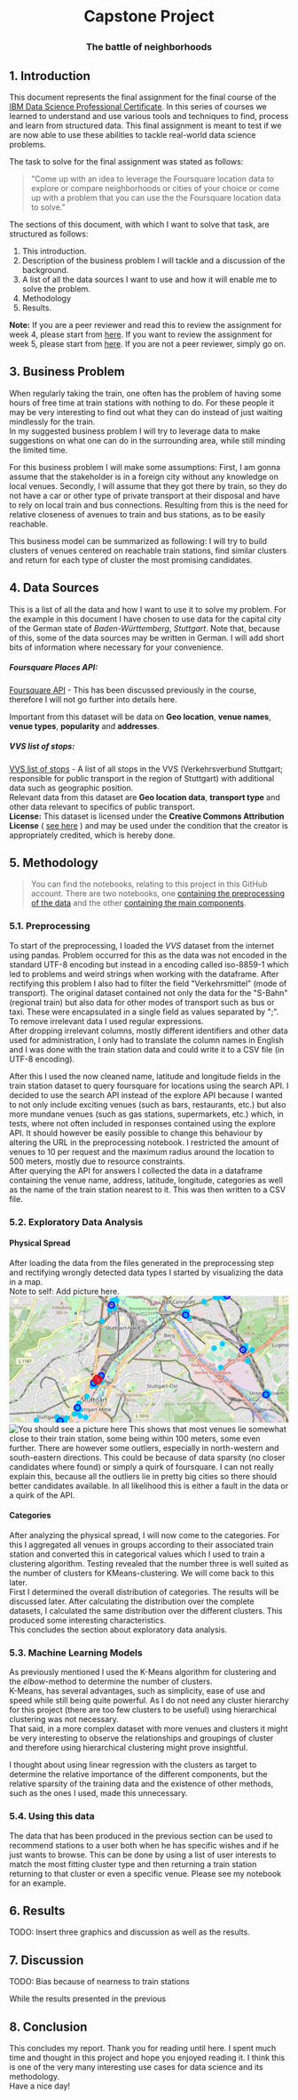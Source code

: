# <p align="center">Capstone Project</p>
### <p align="center">The battle of neighborhoods</p>

## 1. Introduction
This document represents the final assignment for the final course of the [IBM Data Science Professional
Certificate](https://www.coursera.org/professional-certificates/ibm-data-science"). In this series of courses we learned to understand and use various tools and techniques to find, process and learn from structured data. This final assignment is meant to test if we are now able to use these abilities to tackle real-world data science problems.

The task to solve for the final assignment was stated as follows: 
>"Come up with an idea to leverage the Foursquare location data to explore or compare neighborhoods or cities of your choice or come up with a problem that you can use the the Foursquare location data to solve."

The sections of this document, with which I want to solve that task, are structured as follows:
1. This introduction.
2. Description of the business problem I will tackle and a discussion of the background.
3. A list of all the data sources I want to use and how it will enable me to solve the problem.
5. Methodology
6. Results.

**Note:**
If you are a peer reviewer and read this to review the assignment for week 4, please start from [here](#jump_point_week_5). If you want to review the assignment for week 5, please start from [here](#jump_point_week_6). If you are not a peer reviewer, simply go on.

<a name="jump_point_week_5"></a>
## 3. Business Problem
When regularly taking the train, one often has the problem of having some hours of free time at train stations with nothing to do. For these people it may be very interesting to find out what they can do instead of just waiting mindlessly for the train.  
In my suggested business problem I will try to leverage data to make suggestions on what one can do in the surrounding area, while still minding the limited time.

For this business problem I will make some assumptions: First, I am gonna assume that the stakeholder is in a foreign city without any knowledge on local venues. Secondly, I will assume that they got there by train, so they do not have a car or other type of private transport at their disposal and have to rely on local train and bus connections. Resulting from this is the need for relative closeness of avenues to train and bus stations, as to be easily reachable.

This business model can be summarized as following: I will try to build clusters of venues centered on reachable train stations, find similar clusters and return for each type of cluster the most promising candidates.

## 4. Data Sources
This is a list of all the data and how I want to use it to solve my problem. For the example in this document I have chosen to use data for the capital city of the German state of *Baden-Württemberg*, *Stuttgart*. Note that, because of this, some of the data sources may be written in German. I will add short bits of information where necessary for your convenience.

##### Foursquare Places API:
[Foursquare API](https://foursquare.com/) - This has been discussed previously in the course, therefore I will not go further into details here.

Important from this dataset will be data on **Geo location**, **venue names**, **venue types**, **popularity** and **addresses**.


##### VVS list of stops:
 [VVS list of stops](https://www.openvvs.de/dataset/haltestellen/resource/d87d1f01-5c14-4d08-8452-e405a6472ab4) - A list of all stops in the VVS (Verkehrsverbund Stuttgart; responsible for public transport in the region of Stuttgart) with additional data such as geographic position.  
Relevant data from this dataset are **Geo location data**, **transport type** and other data relevant to specifics of public transport.  
**License:** This dataset is licensed under the **Creative Commons Attribution License** ( [see here](http://opendefinition.org/licenses/cc-by/) ) and may be used under the condition that the creator is appropriately credited, which is hereby done.

<a name="jump_point_week_6"></a>
## 5. Methodology
> You can find the notebooks, relating to this project in this GitHub account. There are two notebooks, one [containing the preprocessing of the data](https://github.com/meisto/Coursera_Capstone/blob/main/IBM_Data_Science_Capstone_Project_Preprocessing.ipynb) and the other [containing the main components](https://github.com/meisto/Coursera_Capstone/blob/main/IBM_Data_Science_Capstone_Project.ipynb).
### 5.1. Preprocessing
To start of the preprocessing, I loaded the *VVS* dataset from the internet using pandas. Problem occurred for this as the data was not encoded in the standard UTF-8 encoding but instead in a encoding called iso-8859-1 which led to problems and weird strings when working with the dataframe. 
After rectifying this problem I also had to filter the field "Verkehrsmittel" (mode of transport). The original dataset contained not only the data for the "S-Bahn" (regional train) but also data for other modes of transport such as bus or taxi. These were encapsulated in a single field as values separated by ";". To remove irrelevant data I used regular expressions.  
After dropping irrelevant columns, mostly different identifiers and other data used for administration, I only had to translate the column names in English and I was done with the train station data and could write it to a CSV file (in UTF-8 encoding).  

After this I used the now cleaned name, latitude and longitude fields in the train station dataset to query foursquare for locations using the search API. I decided to use the search API instead of the explore API because I wanted to not only include exciting venues (such as bars, restaurants, etc.) but also more mundane venues (such as gas stations, supermarkets, etc.) which, in tests, where not often included in responses contained using the explore API. It should however
be easily possible to change this behaviour by altering the URL in the preprocessing notebook. I restricted the amount of venues to 10 per request and the maximum radius around the location to 500 meters, mostly due to resource constraints.  
After querying the API for answers I collected the data in a dataframe containing the venue name, address, latitude, longitude, categories as well as the name of the train station nearest to it. This was then written to a CSV file.  

### 5.2. Exploratory Data Analysis
#### Physical Spread
After loading the data from the files generated in the preprocessing step and rectifying wrongly detected data types I started by visualizing the data in a map.  
Note to self: Add picture here.  
![You should see a picture here](https://github.com/meisto/Coursera_Capstone/blob/main/images/spread_base_close.png)
![You should see a picture here](https://github.com/meisto/Coursera_Capstone/tree/main/images/spread_base_close.png")
This shows that most venues lie somewhat close to their train station, some being within 100 meters, some even further. There are however some outliers, especially in north-western and south-eastern directions. This could be because of data sparsity (no closer candidates where found) or simply a quirk of foursquare. I can not really explain this, because all the outliers lie in pretty big cities so there should better candidates available. In all likelihood this is either a fault in
the data or a quirk of the API.  

#### Categories
After analyzing the physical spread, I will now come to the categories. For this I aggregated all venues in groups according to their associated train station and converted this in categorical values which I used to train a clustering algorithm. Testing revealed that the number three is well suited as the number of clusters for KMeans-clustering. We will come back to this later.  
First I determined the overall distribution of categories. The results will be discussed later.
After calculating the distribution over the complete datasets, I calculated the same distribution over the different clusters. This produced some interesting characteristics.  
This concludes the section about exploratory data analysis.
### 5.3. Machine Learning Models
As previously mentioned I used the K-Means algorithm for clustering and the *elbow*-method to determine the number of clusters.  
 K-Means, has several advantages, such as simplicity, ease of use and speed while still being quite powerful. As I do not need any cluster hierarchy for this project (there are too few clusters to be useful) using hierarchical clustering was not necessary.  
That said, in a more complex dataset with more venues and clusters it might be very interesting to observe the relationships and groupings of cluster and therefore using hierarchical clustering might prove insightful.  

I thought about using linear regression with the clusters as target to determine the relative importance of the different components, but the relative sparsity of the training data and the existence of other methods, such as the ones I used, made this unnecessary.
### 5.4. Using this data
The data that has been produced in the previous section can be used to recommend stations to a user both when he has specific wishes and if he just wants to browse. This can be done by using a list of user interests to match the most fitting cluster type and then returning a train station returning to that cluster or even a specific venue. Please see my notebook for an example.

## 6. Results 
TODO: Insert three graphics and discussion
as well as the results.
## 7. Discussion
TODO: Bias because of nearness to train stations

While the results presented in the previous 
## 8. Conclusion
This concludes my report. Thank you for reading until here. I spent much time and thought in this project and hope you enjoyed reading it. 
I think this is one of the very many interesting use cases for data science and its methodology.  
Have a nice day!
<!---
As given in the review criteria, this report will consist of the following components:
1. An introduction to the problem and who could be interested in such a project.
2. Discussion of the data used for solving the problem.
3. A discussion of the methodology that was used to solve the problem.
4. Presentation and discussion of the results.
5. Discussion of observations and recommendation based on the results.
6. Conclusion.
-->
